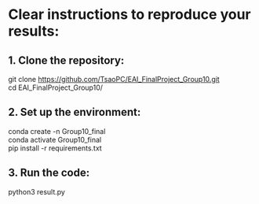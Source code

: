 # Clear instructions to reproduce your results:

## 1. Clone the repository:
git clone https://github.com/TsaoPC/EAI_FinalProject_Group10.git   
cd EAI_FinalProject_Group10/  
## 2. Set up the environment:
conda create -n Group10_final  
conda activate Group10_final  
pip install -r requirements.txt  

## 3. Run the code:
python3 result.py  
